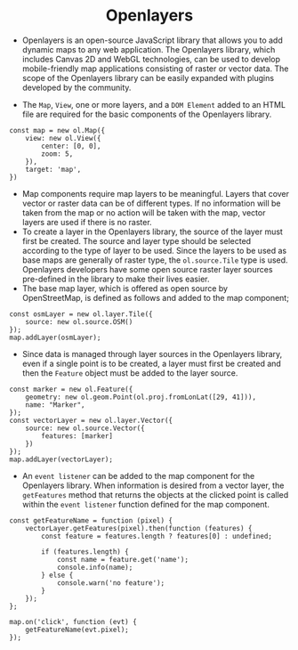  <h1 align="center">Openlayers</h1>

- Openlayers is an open-source JavaScript library that allows you to add dynamic maps to any web application. The Openlayers library, which includes Canvas 2D and WebGL technologies, can be used to develop mobile-friendly map applications consisting of raster or vector data. The scope of the Openlayers library can be easily expanded with plugins developed by the community.

- The `Map`, `View`, one or more layers, and a `DOM Element` added to an HTML file are required for the basic components of the Openlayers library.

```
const map = new ol.Map({
    view: new ol.View({
        center: [0, 0],
        zoom: 5,
    }),
    target: 'map',
})
```

- Map components require map layers to be meaningful. Layers that cover vector or raster data can be of different types. If no information will be taken from the map or no action will be taken with the map, vector layers are used if there is no raster.
- To create a layer in the Openlayers library, the source of the layer must first be created. The source and layer type should be selected according to the type of layer to be used. Since the layers to be used as base maps are generally of raster type, the `ol.source.Tile` type is used. Openlayers developers have some open source raster layer sources pre-defined in the library to make their lives easier.
- The base map layer, which is offered as open source by OpenStreetMap, is defined as follows and added to the map component;

```
const osmLayer = new ol.layer.Tile({
    source: new ol.source.OSM()
});
map.addLayer(osmLayer);
```

- Since data is managed through layer sources in the Openlayers library, even if a single point is to be created, a layer must first be created and then the `Feature` object must be added to the layer source.

```
const marker = new ol.Feature({
    geometry: new ol.geom.Point(ol.proj.fromLonLat([29, 41])),
    name: "Marker",
});
const vectorLayer = new ol.layer.Vector({
    source: new ol.source.Vector({
        features: [marker]
    })
});
map.addLayer(vectorLayer);
```

- An `event listener` can be added to the map component for the Openlayers library. When information is desired from a vector layer, the `getFeatures` method that returns the objects at the clicked point is called within the `event listener` function defined for the map component.

```
const getFeatureName = function (pixel) {
	vectorLayer.getFeatures(pixel).then(function (features) {
		const feature = features.length ? features[0] : undefined;

		if (features.length) {
			const name = feature.get('name');
			console.info(name);
		} else {
			console.warn('no feature');
		}
	});
};

map.on('click', function (evt) {
	getFeatureName(evt.pixel);
});
```
